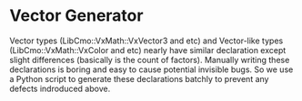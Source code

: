 # Vector Generator

Vector types (LibCmo::VxMath::VxVector3 and etc) and Vector-like types (LibCmo::VxMath::VxColor and etc) nearly have similar declaration except slight differences (basically is the count of factors). Manually writing these declarations is boring and easy to cause potential invisible bugs. So we use a Python script to generate these declarations batchly to prevent any defects indroduced above.
